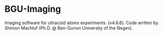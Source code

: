# BGU-Imaging
Imaging software for ultracold atoms experiments. (v4.6.6).
Code written by Shimon Machluf (Ph.D. @ Ben-Gurion University of the Negev).
